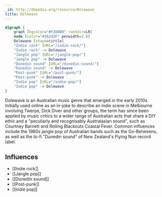 ```yaml
---
_id: http://dbpedia.org/resource/Dolewave
title: Dolewave
---
```


```dot
digraph {
	graph [bgcolor="#F3DDB8" rankdir=LR]
	node [color="#26242F" penwidth=3.0]
	Dolewave [shape=circle]
	"Indie rock" [URL="/indie-rock/"]
	"Indie rock" -> Dolewave
	"Jangle pop" [URL="/jangle-pop/"]
	"Jangle pop" -> Dolewave
	"Dunedin sound" [URL="/dunedin-sound/"]
	"Dunedin sound" -> Dolewave
	"Post-punk" [URL="/post-punk/"]
	"Post-punk" -> Dolewave
	"Indie pop" [URL="/indie-pop/"]
	"Indie pop" -> Dolewave
}
```

Dolewave is an Australian music genre that emerged in the early 2010s. Initially used online as an in-joke to describe an indie scene in Melbourne involving Twerps, Dick Diver and other groups, the term has since been applied by music critics to a wider range of Australian acts that share a DIY ethic and a "peculiarly and recognisably Australasian sound", such as Courtney Barnett and Rolling Blackouts Coastal Fever. Common influences include the 1980s jangle pop of Australian bands such as the Go-Betweens, as well as the lo-fi "Dunedin sound" of New Zealand's Flying Nun record label.

## Influences

- [[Indie rock]]
- [[Jangle pop]]
- [[Dunedin sound]]
- [[Post-punk]]
- [[Indie pop]]
